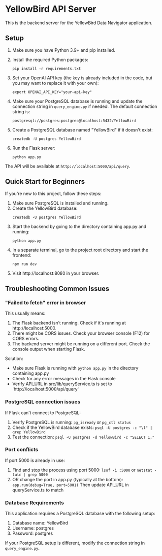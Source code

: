 
# YellowBird API Server

This is the backend server for the YellowBird Data Navigator application.

## Setup

1. Make sure you have Python 3.9+ and pip installed.

2. Install the required Python packages:
   ```
   pip install -r requirements.txt
   ```

3. Set your OpenAI API key (the key is already included in the code, but you may want to replace it with your own):
   ```
   export OPENAI_API_KEY="your-api-key"
   ```

4. Make sure your PostgreSQL database is running and update the connection string in `query_engine.py` if needed. The default connection string is:
   ```
   postgresql://postgres:postgres@localhost:5432/YellowBird
   ```

5. Create a PostgreSQL database named "YellowBird" if it doesn't exist:
   ```
   createdb -U postgres YellowBird
   ```

6. Run the Flask server:
   ```
   python app.py
   ```

The API will be available at `http://localhost:5000/api/query`.

## Quick Start for Beginners

If you're new to this project, follow these steps:

1. Make sure PostgreSQL is installed and running.
2. Create the YellowBird database:
   ```
   createdb -U postgres YellowBird
   ```
3. Start the backend by going to the directory containing app.py and running:
   ```
   python app.py
   ```
4. In a separate terminal, go to the project root directory and start the frontend:
   ```
   npm run dev
   ```
5. Visit http://localhost:8080 in your browser.

## Troubleshooting Common Issues

### "Failed to fetch" error in browser

This usually means:
1. The Flask backend isn't running. Check if it's running at http://localhost:5000.
2. There might be CORS issues. Check your browser console (F12) for CORS errors.
3. The backend server might be running on a different port. Check the console output when starting Flask.

Solution:
- Make sure Flask is running with `python app.py` in the directory containing app.py
- Check for any error messages in the Flask console
- Verify API_URL in src/lib/queryService.ts is set to 'http://localhost:5000/api/query'

### PostgreSQL connection issues

If Flask can't connect to PostgreSQL:
1. Verify PostgreSQL is running: `pg_isready` or `pg_ctl status`
2. Check if the YellowBird database exists: `psql -U postgres -c "\l" | grep YellowBird`
3. Test the connection: `psql -U postgres -d YellowBird -c "SELECT 1;"`

### Port conflicts

If port 5000 is already in use:
1. Find and stop the process using port 5000: `lsof -i :5000` or `netstat -tuln | grep 5000`
2. OR change the port in app.py (typically at the bottom): `app.run(debug=True, port=5001)`
   Then update API_URL in queryService.ts to match

### Database Requirements

This application requires a PostgreSQL database with the following setup:
1. Database name: YellowBird
2. Username: postgres
3. Password: postgres

If your PostgreSQL setup is different, modify the connection string in `query_engine.py`.
